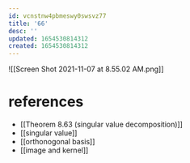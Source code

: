 ```yaml
---
id: vcnstnw4pbmeswy0swsvz77
title: '66'
desc: ''
updated: 1654530814312
created: 1654530814312
---
```

![[Screen Shot 2021-11-07 at 8.55.02 AM.png]]
# references
- [[Theorem 8.63 (singular value decomposition)]]
- [[singular value]]
- [[orthonogonal basis]]
- [[image and kernel]]

